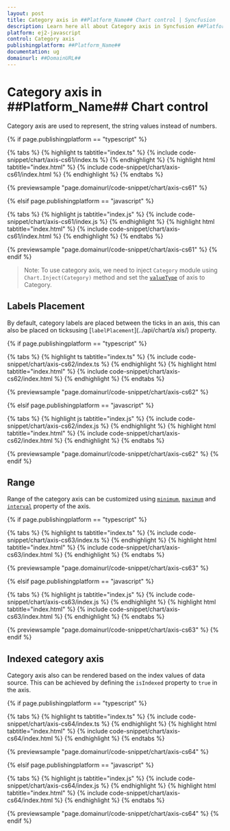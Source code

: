 ```yaml
---
layout: post
title: Category axis in ##Platform_Name## Chart control | Syncfusion
description: Learn here all about Category axis in Syncfusion ##Platform_Name## Chart control of Syncfusion Essential JS 2 and more.
platform: ej2-javascript
control: Category axis 
publishingplatform: ##Platform_Name##
documentation: ug
domainurl: ##DomainURL##
---
```


# Category axis in ##Platform_Name## Chart control

<!-- markdownlint-disable MD036 -->

Category axis are used to represent, the string values instead of numbers.

{% if page.publishingplatform == "typescript" %}

 {% tabs %}
{% highlight ts tabtitle="index.ts" %}
{% include code-snippet/chart/axis-cs61/index.ts %}
{% endhighlight %}
{% highlight html tabtitle="index.html" %}
{% include code-snippet/chart/axis-cs61/index.html %}
{% endhighlight %}
{% endtabs %}
        
{% previewsample "page.domainurl/code-snippet/chart/axis-cs61" %}

{% elsif page.publishingplatform == "javascript" %}

{% tabs %}
{% highlight js tabtitle="index.js" %}
{% include code-snippet/chart/axis-cs61/index.js %}
{% endhighlight %}
{% highlight html tabtitle="index.html" %}
{% include code-snippet/chart/axis-cs61/index.html %}
{% endhighlight %}
{% endtabs %}

{% previewsample "page.domainurl/code-snippet/chart/axis-cs61" %}
{% endif %}

>Note: To use category axis, we need to inject `Category` module using `Chart.Inject(Category)` method and set the [`valueType`](../api/chart/axis/) of axis to Category.

## Labels Placement

By default, category labels are placed between the ticks in an axis, this can also be placed on ticksusing [`labelPlacement`](../api/chart/a xis/) property.

{% if page.publishingplatform == "typescript" %}

 {% tabs %}
{% highlight ts tabtitle="index.ts" %}
{% include code-snippet/chart/axis-cs62/index.ts %}
{% endhighlight %}
{% highlight html tabtitle="index.html" %}
{% include code-snippet/chart/axis-cs62/index.html %}
{% endhighlight %}
{% endtabs %}
        
{% previewsample "page.domainurl/code-snippet/chart/axis-cs62" %}

{% elsif page.publishingplatform == "javascript" %}

{% tabs %}
{% highlight js tabtitle="index.js" %}
{% include code-snippet/chart/axis-cs62/index.js %}
{% endhighlight %}
{% highlight html tabtitle="index.html" %}
{% include code-snippet/chart/axis-cs62/index.html %}
{% endhighlight %}
{% endtabs %}

{% previewsample "page.domainurl/code-snippet/chart/axis-cs62" %}
{% endif %}

## Range

Range of the category axis can be customized using [`minimum`](../api/chart/axis/), [`maximum`](../api/chart/axis/) and [`interval`](../api/chart/axis/) property of the axis.

{% if page.publishingplatform == "typescript" %}

 {% tabs %}
{% highlight ts tabtitle="index.ts" %}
{% include code-snippet/chart/axis-cs63/index.ts %}
{% endhighlight %}
{% highlight html tabtitle="index.html" %}
{% include code-snippet/chart/axis-cs63/index.html %}
{% endhighlight %}
{% endtabs %}
        
{% previewsample "page.domainurl/code-snippet/chart/axis-cs63" %}

{% elsif page.publishingplatform == "javascript" %}

{% tabs %}
{% highlight js tabtitle="index.js" %}
{% include code-snippet/chart/axis-cs63/index.js %}
{% endhighlight %}
{% highlight html tabtitle="index.html" %}
{% include code-snippet/chart/axis-cs63/index.html %}
{% endhighlight %}
{% endtabs %}

{% previewsample "page.domainurl/code-snippet/chart/axis-cs63" %}
{% endif %}

## Indexed category axis

Category axis also can be rendered based on the index values of data source. This can be achieved by defining the `isIndexed` property to `true` in the axis.

{% if page.publishingplatform == "typescript" %}

 {% tabs %}
{% highlight ts tabtitle="index.ts" %}
{% include code-snippet/chart/axis-cs64/index.ts %}
{% endhighlight %}
{% highlight html tabtitle="index.html" %}
{% include code-snippet/chart/axis-cs64/index.html %}
{% endhighlight %}
{% endtabs %}
        
{% previewsample "page.domainurl/code-snippet/chart/axis-cs64" %}

{% elsif page.publishingplatform == "javascript" %}

{% tabs %}
{% highlight js tabtitle="index.js" %}
{% include code-snippet/chart/axis-cs64/index.js %}
{% endhighlight %}
{% highlight html tabtitle="index.html" %}
{% include code-snippet/chart/axis-cs64/index.html %}
{% endhighlight %}
{% endtabs %}

{% previewsample "page.domainurl/code-snippet/chart/axis-cs64" %}
{% endif %}